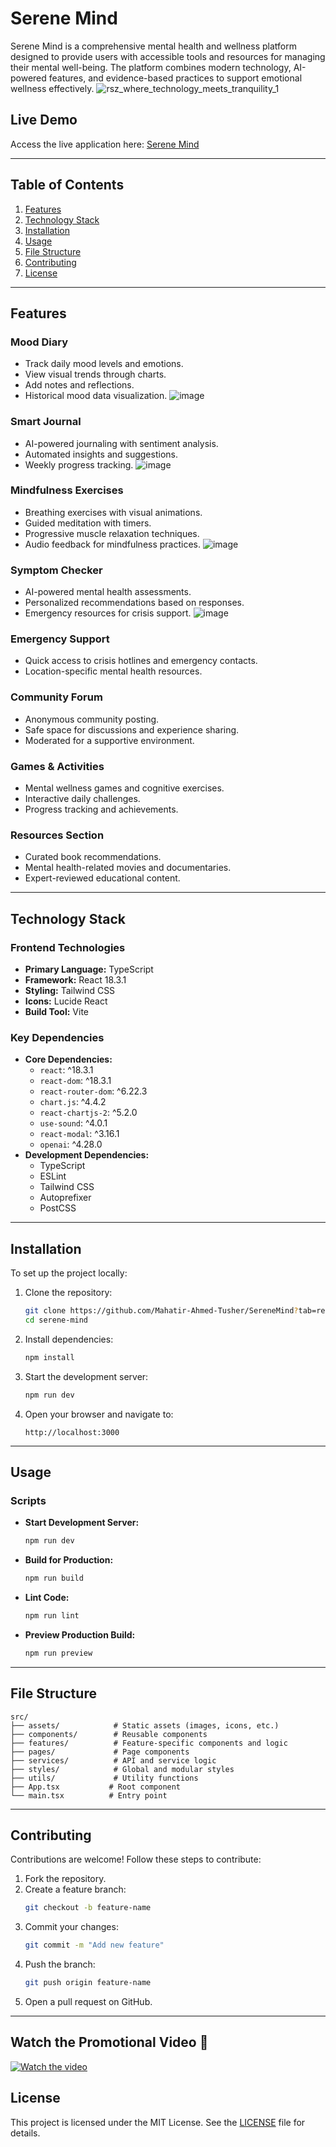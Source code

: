 
# Serene Mind

Serene Mind is a comprehensive mental health and wellness platform designed to provide users with accessible tools and resources for managing their mental well-being. The platform combines modern technology, AI-powered features, and evidence-based practices to support emotional wellness effectively.
![rsz_where_technology_meets_tranquility_1](https://github.com/user-attachments/assets/6e427789-064d-44d0-878c-b4315b581e9d)



## Live Demo
Access the live application here: [Serene Mind](https://serene-mind-world.netlify.app/)

---

## Table of Contents
1. [Features](#features)
2. [Technology Stack](#technology-stack)
3. [Installation](#installation)
4. [Usage](#usage)
5. [File Structure](#file-structure)
6. [Contributing](#contributing)
7. [License](#license)

---

## Features
### Mood Diary
- Track daily mood levels and emotions.
- View visual trends through charts.
- Add notes and reflections.
- Historical mood data visualization.
![image](https://github.com/user-attachments/assets/c7aa51a1-a512-4130-9c71-fbdef4560d6e)


### Smart Journal
- AI-powered journaling with sentiment analysis.
- Automated insights and suggestions.
- Weekly progress tracking.
![image](https://github.com/user-attachments/assets/e91f2fe5-4c10-420b-9192-ca32b006dafc)

### Mindfulness Exercises
- Breathing exercises with visual animations.
- Guided meditation with timers.
- Progressive muscle relaxation techniques.
- Audio feedback for mindfulness practices.
  ![image](https://github.com/user-attachments/assets/d5a0dca2-9eb9-4241-b408-be96cf8a710f)


### Symptom Checker
- AI-powered mental health assessments.
- Personalized recommendations based on responses.
- Emergency resources for crisis support.
![image](https://github.com/user-attachments/assets/5fcfd817-8ed6-42e0-95b1-f3d2ae468e25)

### Emergency Support
- Quick access to crisis hotlines and emergency contacts.
- Location-specific mental health resources.

### Community Forum
- Anonymous community posting.
- Safe space for discussions and experience sharing.
- Moderated for a supportive environment.

### Games & Activities
- Mental wellness games and cognitive exercises.
- Interactive daily challenges.
- Progress tracking and achievements.


### Resources Section
- Curated book recommendations.
- Mental health-related movies and documentaries.
- Expert-reviewed educational content.

---

## Technology Stack
### Frontend Technologies
- **Primary Language:** TypeScript
- **Framework:** React 18.3.1
- **Styling:** Tailwind CSS
- **Icons:** Lucide React
- **Build Tool:** Vite

### Key Dependencies
- **Core Dependencies:**
  - `react`: ^18.3.1
  - `react-dom`: ^18.3.1
  - `react-router-dom`: ^6.22.3
  - `chart.js`: ^4.4.2
  - `react-chartjs-2`: ^5.2.0
  - `use-sound`: ^4.0.1
  - `react-modal`: ^3.16.1
  - `openai`: ^4.28.0
- **Development Dependencies:**
  - TypeScript
  - ESLint
  - Tailwind CSS
  - Autoprefixer
  - PostCSS

---

## Installation
To set up the project locally:

1. Clone the repository:
   ```bash
   git clone https://github.com/Mahatir-Ahmed-Tusher/SereneMind?tab=readme-ov-file#file-structure.git
   cd serene-mind
   ```

2. Install dependencies:
   ```bash
   npm install
   ```

3. Start the development server:
   ```bash
   npm run dev
   ```

4. Open your browser and navigate to:
   ```
   http://localhost:3000
   ```

---

## Usage
### Scripts
- **Start Development Server:**
  ```bash
  npm run dev
  ```
- **Build for Production:**
  ```bash
  npm run build
  ```
- **Lint Code:**
  ```bash
  npm run lint
  ```
- **Preview Production Build:**
  ```bash
  npm run preview
  ```

---

## File Structure
```plaintext
src/
├── assets/            # Static assets (images, icons, etc.)
├── components/        # Reusable components
├── features/          # Feature-specific components and logic
├── pages/             # Page components
├── services/          # API and service logic
├── styles/            # Global and modular styles
├── utils/             # Utility functions
├── App.tsx           # Root component
└── main.tsx          # Entry point
```

---

## Contributing
Contributions are welcome! Follow these steps to contribute:

1. Fork the repository.
2. Create a feature branch:
   ```bash
   git checkout -b feature-name
   ```
3. Commit your changes:
   ```bash
   git commit -m "Add new feature"
   ```
4. Push the branch:
   ```bash
   git push origin feature-name
   ```
5. Open a pull request on GitHub.

---
## Watch the Promotional Video 🎥

[![Watch the video](![image](https://github.com/user-attachments/assets/7e2e5699-a8bb-401b-a83d-2dae1703daa1)
)](https://youtu.be/PI6MfzTbZf8)


## License
This project is licensed under the MIT License. See the [LICENSE](LICENSE) file for details.



